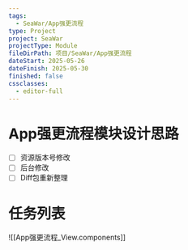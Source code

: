 ```yaml
---
tags:
  - SeaWar/App强更流程
type: Project
project: SeaWar
projectType: Module
fileDirPath: 项目/SeaWar/App强更流程
dateStart: 2025-05-26
dateFinish: 2025-05-30
finished: false
cssclasses:
  - editor-full
---
```


# App强更流程模块设计思路
- [ ] 资源版本号修改
- [ ] 后台修改
- [ ] Diff包重新整理
 
# 任务列表
![[App强更流程_View.components]]


